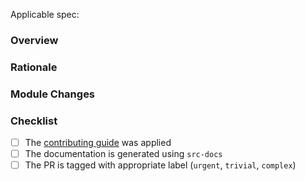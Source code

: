 Applicable spec: <link>

### Overview

<!-- A high level overview of the change -->

### Rationale

<!-- The reason the change is needed -->

### Module Changes

<!-- Any high level changes to modules and why -->

### Checklist

- [ ] The [contributing guide](https://github.com/canonical/is-charms-contributing-guide) was applied
- [ ] The documentation is generated using `src-docs`
- [ ] The PR is tagged with appropriate label (`urgent`, `trivial`, `complex`)

<!-- Explanation for any unchecked items above -->